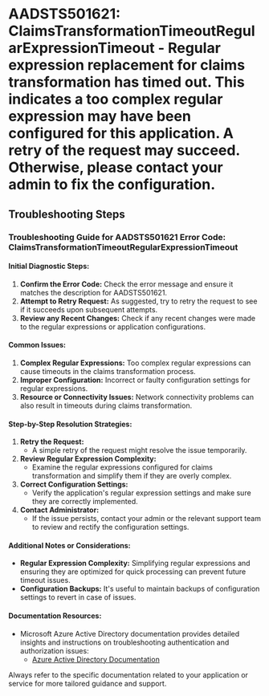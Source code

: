 
# AADSTS501621: ClaimsTransformationTimeoutRegularExpressionTimeout - Regular expression replacement for claims transformation has timed out. This indicates a too complex regular expression may have been configured for this application. A retry of the request may succeed. Otherwise, please contact your admin to fix the configuration.


## Troubleshooting Steps
### Troubleshooting Guide for AADSTS501621 Error Code: ClaimsTransformationTimeoutRegularExpressionTimeout

#### Initial Diagnostic Steps:
1. **Confirm the Error Code:** Check the error message and ensure it matches the description for AADSTS501621.
2. **Attempt to Retry Request:** As suggested, try to retry the request to see if it succeeds upon subsequent attempts.
3. **Review any Recent Changes:** Check if any recent changes were made to the regular expressions or application configurations.

#### Common Issues:
1. **Complex Regular Expressions:** Too complex regular expressions can cause timeouts in the claims transformation process.
2. **Improper Configuration:** Incorrect or faulty configuration settings for regular expressions.
3. **Resource or Connectivity Issues:** Network connectivity problems can also result in timeouts during claims transformation.

#### Step-by-Step Resolution Strategies:
1. **Retry the Request:**
   - A simple retry of the request might resolve the issue temporarily.
2. **Review Regular Expression Complexity:**
   - Examine the regular expressions configured for claims transformation and simplify them if they are overly complex.
3. **Correct Configuration Settings:**
   - Verify the application's regular expression settings and make sure they are correctly implemented.
4. **Contact Administrator:**
   - If the issue persists, contact your admin or the relevant support team to review and rectify the configuration settings.

#### Additional Notes or Considerations:
- **Regular Expression Complexity:** Simplifying regular expressions and ensuring they are optimized for quick processing can prevent future timeout issues.
- **Configuration Backups:** It's useful to maintain backups of configuration settings to revert in case of issues.

#### Documentation Resources:
- Microsoft Azure Active Directory documentation provides detailed insights and instructions on troubleshooting authentication and authorization issues:
   - [Azure Active Directory Documentation](https://docs.microsoft.com/en-us/azure/active-directory/)
  
Always refer to the specific documentation related to your application or service for more tailored guidance and support.